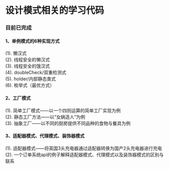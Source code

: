 # 设计模式相关的学习代码

### 目前已完成

#### 1、单例模式的6种实现方式
(1). 懒汉式<br>
(2). 线程安全的懒汉式<br>
(3). 线程安全的饿汉式<br>
(4). doubleCheck/双重检测式<br>
(5). holder/内部静态类式<br>
(6). 枚举式（最优方式）<br>

#### 2、工厂模式
(1). 简单工厂模式——以一个四则运算的简单工厂实现为例<br>
(2). 静态工厂方法——以“女娲造人”为例<br>
(3). 抽象工厂——以不同的厨房提供不同品种的食物与餐具为例<br>

#### 3、适配器模式、代理模式、装饰器模式
(1). 适配器模式——将英国3头充电器通过适配器转换为国产2头充电器进行充电
(2). 一个订单系统api的例子解释适配器模式、代理模式以及装饰器模式的区别与联系
